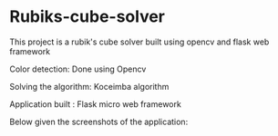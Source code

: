 # Rubiks-cube-solver
This project is a rubik's cube solver built using opencv and flask web framework

Color detection: Done using Opencv

Solving the algorithm: Koceimba algorithm

Application built : Flask micro web framework


Below given the screenshots of the application:


